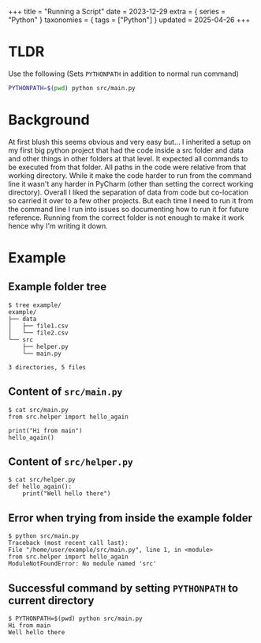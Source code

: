 +++
title = "Running a Script"
date = 2023-12-29
extra = { series = "Python" }
taxonomies = { tags = ["Python"] }
updated = 2025-04-26
+++

# TLDR

Use the following (Sets `PYTHONPATH` in addition to normal run command)

```sh
PYTHONPATH=$(pwd) python src/main.py
```

# Background

At first blush this seems obvious and very easy but...
I inherited a setup on my first big python project that had the code inside a src folder and data and other things in other folders at that level.
It expected all commands to be executed from that folder.
All paths in the code were relative from that working directory.
While it make the code harder to run from the command line it wasn't any harder in PyCharm (other than setting the correct working directory).
Overall I liked the separation of data from code but co-location so carried it over to a few other projects.
But each time I need to run it from the command line I run into issues so documenting how to run it for future reference.
Running from the correct folder is not enough to make it work hence why I'm writing it down.

# Example

## Example folder tree

```
$ tree example/
example/
├── data
│   ├── file1.csv
│   └── file2.csv
└── src
    ├── helper.py
    └── main.py

3 directories, 5 files
```

## Content of `src/main.py`

```
$ cat src/main.py 
from src.helper import hello_again

print("Hi from main")
hello_again()
```

## Content of `src/helper.py`

```
$ cat src/helper.py 
def hello_again():
	print("Well hello there")
```

## Error when trying from inside the example folder

```
$ python src/main.py
Traceback (most recent call last):
File "/home/user/example/src/main.py", line 1, in <module>
from src.helper import hello_again
ModuleNotFoundError: No module named 'src'
```

## Successful command by setting `PYTHONPATH` to current directory

```
$ PYTHONPATH=$(pwd) python src/main.py
Hi from main
Well hello there
```
